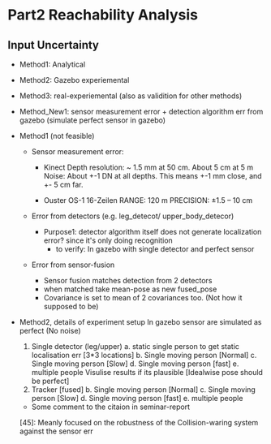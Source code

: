 # Part2 Reachability Analysis
## Input Uncertainty
* Method1: Analytical
* Method2: Gazebo experiemental
* Method3: real-experiemental (also as validition for other methods)
* Method_New1: sensor measurement error + detection algorithm err from gazebo (simulate perfect sensor in gazebo)

* Method1 (not feasible)
    * Sensor measurement error:
        * Kinect 
        Depth resolution: ~ 1.5 mm at 50 cm. About 5 cm at 5 m
        Noise: About +-1 DN at all depths. This means +-1 mm close, and +- 5 cm far.

        * Ouster OS-1 16-Zeilen
        RANGE: 120 m
        PRECISION: ±1.5 – 10 cm

    * Error from detectors (e.g. leg_detecot/ upper_body_detecor)
        * Purpose1: detector algorithm itself does not generate localization error? since it's only doing recognition
            * to verify: In gazebo with single detector and perfect sensor

    * Error from sensor-fusion
        * Sensor fusion matches detection from 2 detectors
        * when matched take mean-pose as new fused_pose
        * Covariance is set to mean of 2 covariances too. (Not how it supposed to be)

* Method2, details of experiment setup
In gazebo sensor are simulated as perfect (No noise)
    1. Single detector (leg/upper)
        a. static single person to get static localisation err [3*3 locations]
        b. Single moving person [Normal] 
        c. Single moving person [Slow]
        d. Single moving person [fast]
        e. multiple people
    Visulise results if its plausible [Idealwise pose should be perfect]
    2. Tracker [fused]
        b. Single moving person [Normal] 
        c. Single moving person [Slow]
        d. Single moving person [fast]
        e. multiple people



    * Some comment to the citaion in seminar-report

    [45]: Meanly focused on the robustness of the Collision-waring system against the sensor err

